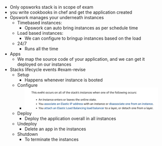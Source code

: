 - Only opsworks stack is in scope of exam
- you write cookbooks in chef and get the application created
- Opswork manages your underneath instances
	- Timebased instances:
		- Opswork can auto bring instances as per schedule time
	- Load based instances:
		- We can configure to bringup instances based on the load
	- 24/7
		- Runs all the time
- Apps
	- We map the source code of your application, and we can get it deployed on our instances
- Stacks lifecycle events #exam-revise
	- Setup
		- Happens whenever instance is booted
	- Configure
		- ![image.png](../assets/image_1654113059027_0.png)
	- Deploy
		- Deploy the application overall in all instances
	- Undeploy
		- Delete an app in the instances
	- Shutdown
		- To terminate the instances